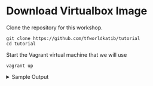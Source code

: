 # Download Virtualbox Image

Clone the repository for this workshop.
```console
git clone https://github.com/tfworldkatib/tutorial
cd tutorial
```

Start the Vagrant virtual machine that we will use 
```console
vagrant up
```
<details>
<summary>
 Sample Output
 </summary>
vagrant up
Bringing machine 'default' up with 'virtualbox' provider...
==> default: Importing base box 'minikatib/tfworld'...
==> default: Matching MAC address for NAT networking...
==> default: Checking if box 'minikatib/tfworld' version '0.2.0' is up to date...
==> default: Setting the name of the VM: tfworld_default_1571554286050_26802
==> default: Fixed port collision for 22 => 2222. Now on port 2200.
==> default: Clearing any previously set network interfaces...
==> default: Preparing network interfaces based on configuration...
    default: Adapter 1: nat
==> default: Forwarding ports...
    default: 31230 (guest) => 31230 (host) (adapter 1)
    default: 22 (guest) => 2200 (host) (adapter 1)
==> default: Running 'pre-boot' VM customizations...
==> default: Booting VM...
==> default: Waiting for machine to boot. This may take a few minutes...
    default: SSH address: 127.0.0.1:2200
    default: SSH username: vagrant
    default: SSH auth method: private key
==> default: Machine booted and ready!
==> default: Checking for guest additions in VM...
==> default: Mounting shared folders...
    default: /vagrant => /Users/neelimam/minikatib/t3/tfworld
==> default: Running provisioner: shell...
    default: Running: inline script
    default: [init] Using Kubernetes version: v1.14.8
    default: [preflight] Running pre-flight checks
    default: 	[WARNING Service-Docker]: docker service is not enabled, please run 'systemctl enable docker.service'
    default: 	[WARNING IsDockerSystemdCheck]: detected "cgroupfs" as the Docker cgroup driver. The recommended driver is "systemd". Please follow the guide at https://kubernetes.io/docs/setup/cri/
    default: [preflight] Pulling images required for setting up a Kubernetes cluster
    default: [preflight] This might take a minute or two, depending on the speed of your internet connection
    default: [preflight] You can also perform this action in beforehand using 'kubeadm config images pull'
    default: [kubelet-start] Writing kubelet environment file with flags to file "/var/lib/kubelet/kubeadm-flags.env"
    default: [kubelet-start] Writing kubelet configuration to file "/var/lib/kubelet/config.yaml"
    default: [kubelet-start] Activating the kubelet service
    default: [certs] Using certificateDir folder "/etc/kubernetes/pki"
    default: [certs] Generating "ca" certificate and key
    default: [certs] Generating "apiserver" certificate and key
    default: [certs] apiserver serving cert is signed for DNS names [katib kubernetes kubernetes.default kubernetes.default.svc kubernetes.default.svc.cluster.local] and IPs [10.96.0.1 10.0.2.15]
    default: [certs] Generating "apiserver-kubelet-client" certificate and key
    default: [certs] Generating "front-proxy-ca" certificate and key
    default: [certs] Generating "front-proxy-client" certificate and key
    default: [certs] Generating "etcd/ca" certificate and key
    default: [certs] Generating "etcd/server" certificate and key
    default: [certs] etcd/server serving cert is signed for DNS names [katib localhost] and IPs [10.0.2.15 127.0.0.1 ::1]
    default: [certs] Generating "etcd/peer" certificate and key
    default: [certs] etcd/peer serving cert is signed for DNS names [katib localhost] and IPs [10.0.2.15 127.0.0.1 ::1]
    default: [certs] Generating "etcd/healthcheck-client" certificate and key
    default: [certs] Generating "apiserver-etcd-client" certificate and key
    default: [certs] Generating "sa" key and public key
    default: [kubeconfig] Using kubeconfig folder "/etc/kubernetes"
    default: [kubeconfig] Writing "admin.conf" kubeconfig file
    default: [kubeconfig] Writing "kubelet.conf" kubeconfig file
    default: [kubeconfig] Writing "controller-manager.conf" kubeconfig file
    default: [kubeconfig] Writing "scheduler.conf" kubeconfig file
    default: [control-plane] Using manifest folder "/etc/kubernetes/manifests"
    default: [control-plane] Creating static Pod manifest for "kube-apiserver"
    default: [control-plane] Creating static Pod manifest for "kube-controller-manager"
    default: [control-plane] Creating static Pod manifest for "kube-scheduler"
    default: [etcd] Creating static Pod manifest for local etcd in "/etc/kubernetes/manifests"
    default: [wait-control-plane] Waiting for the kubelet to boot up the control plane as static Pods from directory "/etc/kubernetes/manifests". This can take up to 4m0s
    default: [apiclient] All control plane components are healthy after 36.003972 seconds
    default: [upload-config] storing the configuration used in ConfigMap "kubeadm-config" in the "kube-system" Namespace
    default: [kubelet] Creating a ConfigMap "kubelet-config-1.14" in namespace kube-system with the configuration for the kubelets in the cluster
    default: [upload-certs] Skipping phase. Please see --experimental-upload-certs
    default: [mark-control-plane] Marking the node katib as control-plane by adding the label "node-role.kubernetes.io/master=''"
    default: [mark-control-plane] Marking the node katib as control-plane by adding the taints [node-role.kubernetes.io/master:NoSchedule]
    default: [bootstrap-token] Using token: 6cvjk2.7kwbwb0oedxmmxnf
    default: [bootstrap-token] Configuring bootstrap tokens, cluster-info ConfigMap, RBAC Roles
    default: [bootstrap-token] configured RBAC rules to allow Node Bootstrap tokens to post CSRs in order for nodes to get long term certificate credentials
    default: [bootstrap-token] configured RBAC rules to allow the csrapprover controller automatically approve CSRs from a Node Bootstrap Token
    default: [bootstrap-token] configured RBAC rules to allow certificate rotation for all node client certificates in the cluster
    default: [bootstrap-token] creating the "cluster-info" ConfigMap in the "kube-public" namespace
    default: [addons] Applied essential addon: CoreDNS
    default: [addons] Applied essential addon: kube-proxy
    default:
    default: Your Kubernetes control-plane has initialized successfully!
    default:
    default: To start using your cluster, you need to run the following as a regular user:
    default:
    default:   mkdir -p $HOME/.kube
    default:   sudo cp -i /etc/kubernetes/admin.conf $HOME/.kube/config
    default:   sudo chown $(id -u):$(id -g) $HOME/.kube/config
    default:
    default: You should now deploy a pod network to the cluster.
    default: Run "kubectl apply -f [podnetwork].yaml" with one of the options listed at:
    default:   https://kubernetes.io/docs/concepts/cluster-administration/addons/
    default:
    default: Then you can join any number of worker nodes by running the following on each as root:
    default:
    default: kubeadm join 10.0.2.15:6443 --token 6cvjk2.7kwbwb0oedxmmxnf \
    default:     --discovery-token-ca-cert-hash sha256:081c1fe5d9e42a8d2c85ffc7465a3b606d8ae90e7511861cb7eeba3397a7e3f5
    default: node/katib untainted
    default: configmap/kube-router-cfg created
    default: daemonset.apps/kube-router created
    default: serviceaccount/kube-router created
    default: clusterrole.rbac.authorization.k8s.io/kube-router created
    default: clusterrolebinding.rbac.authorization.k8s.io/kube-router created
    default: persistentvolume/data-kf-nfs-server-provisioner-0 created
</details>
